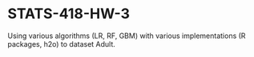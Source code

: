 # STATS-418-HW-3
Using various algorithms (LR, RF, GBM) with various implementations (R packages, h2o) to dataset Adult.
